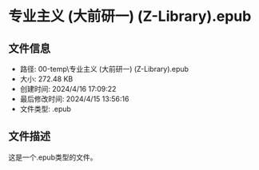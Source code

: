 ﻿# 专业主义 (大前研一) (Z-Library).epub

## 文件信息
- 路径: 00-temp\专业主义 (大前研一) (Z-Library).epub
- 大小: 272.48 KB
- 创建时间: 2024/4/16 17:09:22
- 最后修改时间: 2024/4/15 13:56:16
- 文件类型: .epub

## 文件描述
这是一个.epub类型的文件。

